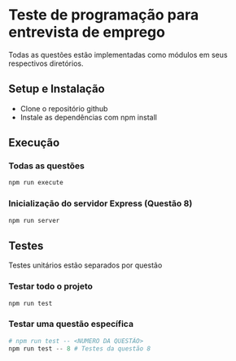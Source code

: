 # Teste de programação para entrevista de emprego
Todas as questões estão implementadas como módulos em seus respectivos diretórios.

## Setup e Instalação
- Clone o repositório github
- Instale as dependências com npm install

## Execução
### Todas as questões
```ps1
npm run execute
```

### Inicialização do servidor Express (Questão 8)
```ps1
npm run server
```

## Testes
Testes unitários estão separados por questão

### Testar todo o projeto
```ps1
npm run test
```

### Testar uma questão específica
```ps1
# npm run test -- <NUMERO DA QUESTÃO>
npm run test -- 8 # Testes da questão 8
```



